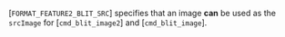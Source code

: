 [`FORMAT_FEATURE2_BLIT_SRC`] specifies that an image  **can**  be
    used as the `srcImage` for
[`cmd_blit_image2`] and
    [`cmd_blit_image`].
